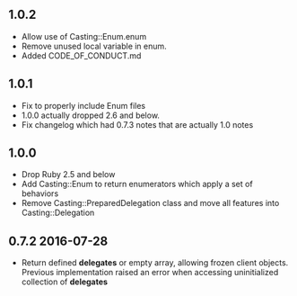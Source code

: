 ## 1.0.2

- Allow use of Casting::Enum.enum
- Remove unused local variable in enum.
- Added CODE_OF_CONDUCT.md

## 1.0.1

- Fix to properly include Enum files
- 1.0.0 actually dropped 2.6 and below.
- Fix changelog which had 0.7.3 notes that are actually 1.0 notes

## 1.0.0

- Drop Ruby 2.5 and below
- Add Casting::Enum to return enumerators which apply a set of behaviors
- Remove Casting::PreparedDelegation class and move all features into Casting::Delegation

## 0.7.2 2016-07-28

- Return defined __delegates__ or empty array, allowing frozen client objects.
  Previous implementation raised an error when accessing uninitialized collection
  of __delegates__
